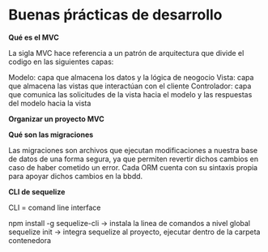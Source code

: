 # Buenas ṕrácticas de desarrollo

**Qué es el MVC**

La sigla MVC hace referencia a un patrón de arquitectura que divide el codigo en las siguientes capas: 

Modelo: capa que almacena los datos y la lógica de neogocio
Vista: capa que almacena las vistas que interactúan con el cliente
Controlador: capa que comunica las solicitudes de la vista hacia el modelo y las respuestas del modelo hacia la vista 

**Organizar un proyecto MVC**

**Qué son las migraciones**

Las migraciones son archivos que ejecutan modificaciones a nuestra base de datos de una forma segura, ya que permiten revertir dichos cambios en caso de haber cometido un error. Cada ORM cuenta con su sintaxis propia para apoyar dichos cambios en la bbdd.

**CLI de sequelize**

CLI = comand line interface

npm install -g sequelize-cli -> instala la linea de comandos a nivel global
sequelize init -> integra sequelize al proyecto, ejecutar dentro de la carpeta contenedora 

